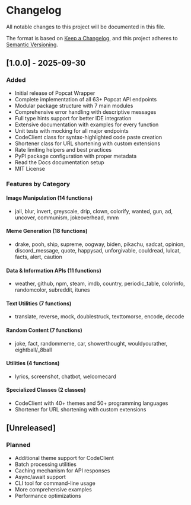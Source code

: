 # Changelog

All notable changes to this project will be documented in this file.

The format is based on [Keep a Changelog](https://keepachangelog.com/en/1.0.0/),
and this project adheres to [Semantic Versioning](https://semver.org/spec/v2.0.0.html).

## [1.0.0] - 2025-09-30

### Added
- Initial release of Popcat Wrapper
- Complete implementation of all 63+ Popcat API endpoints
- Modular package structure with 7 main modules
- Comprehensive error handling with descriptive messages
- Full type hints support for better IDE integration
- Extensive documentation with examples for every function
- Unit tests with mocking for all major endpoints
- CodeClient class for syntax-highlighted code paste creation
- Shortener class for URL shortening with custom extensions
- Rate limiting helpers and best practices
- PyPI package configuration with proper metadata
- Read the Docs documentation setup
- MIT License

### Features by Category

#### Image Manipulation (14 functions)
- jail, blur, invert, greyscale, drip, clown, colorify, wanted, gun, ad, uncover, communism, jokeoverhead, mnm

#### Meme Generation (18 functions)  
- drake, pooh, ship, supreme, oogway, biden, pikachu, sadcat, opinion, discord_message, quote, happysad, unforgivable, couldread, lulcat, facts, alert, caution

#### Data & Information APIs (11 functions)
- weather, github, npm, steam, imdb, country, periodic_table, colorinfo, randomcolor, subreddit, itunes

#### Text Utilities (7 functions)
- translate, reverse, mock, doublestruck, texttomorse, encode, decode

#### Random Content (7 functions)
- joke, fact, randommeme, car, showerthought, wouldyourather, eightball/_8ball

#### Utilities (4 functions)
- lyrics, screenshot, chatbot, welcomecard

#### Specialized Classes (2 classes)
- CodeClient with 40+ themes and 50+ programming languages
- Shortener for URL shortening with custom extensions

## [Unreleased]

### Planned
- Additional theme support for CodeClient
- Batch processing utilities
- Caching mechanism for API responses
- Async/await support
- CLI tool for command-line usage
- More comprehensive examples
- Performance optimizations
